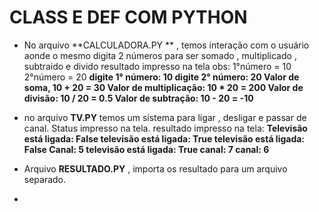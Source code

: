 # CLASS E DEF COM PYTHON
- No arquivo **CALCULADORA.PY ** , temos interação com o usuário aonde o mesmo digita 2 números para ser somado , multiplicado , subtraido e divido
      resultado impresso na tela
	  obs: 1°número = 10
	  2°número = 20
**digite 1° número: 10
digite 2° número: 20
Valor de soma, 10 + 20 = 30
Valor de multiplicação: 10 * 20 = 200
Valor de divisão: 10 / 20 = 0.5
Valor de subtração: 10 - 20 = -10**


- no arquivo **TV.PY** temos um sistema para ligar , desligar e passar de canal.
Status impresso na tela.
      resultado impresso na tela:
	 **Televisão está ligada: False
televisão está ligada: True
televisão está ligada: False
Canal: 5
televisão está ligada: True
canal: 7
canal: 6**


- Arquivo **RESULTADO.PY** , importa os resultado para um arquivo separado.
- 
